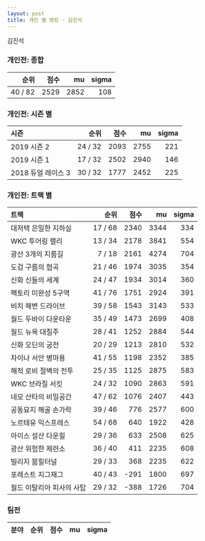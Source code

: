 ```yaml
---
layout: post
title: 개인 별 랭킹 - 김진석
---
```


김진석

### 개인전: 종합

| 순위 | 점수 | mu | sigma |
|---:|---:|---:|---:|
| 40 / 82 | 2529 | 2852 | 108 |

### 개인전: 시즌 별

| 시즌 | 순위 | 점수 | mu | sigma |
|:---|---:|---:|---:|---:|
| 2019 시즌 2 | 24 / 32 | 2093 | 2755 | 221 |
| 2019 시즌 1 | 17 / 32 | 2502 | 2940 | 146 |
| 2018 듀얼 레이스 3 | 30 / 32 | 1777 | 2452 | 225 |

### 개인전: 트랙 별

| 트랙 | 순위 | 점수 | mu | sigma |
|:---|---:|---:|---:|---:|
| 대저택 은밀한 지하실 | 17 / 68 | 2340 | 3344 | 334 |
| WKC 투어링 랠리 | 13 / 34 | 2178 | 3841 | 554 |
| 광산 3개의 지름길 | 7 / 18 | 2161 | 4274 | 704 |
| 도검 구름의 협곡 | 21 / 46 | 1974 | 3035 | 354 |
| 신화 신들의 세계 | 24 / 47 | 1934 | 3014 | 360 |
| 팩토리 미완성 5구역 | 41 / 76 | 1751 | 2924 | 391 |
| 비치 해변 드라이브 | 39 / 58 | 1543 | 3143 | 533 |
| 월드 두바이 다운타운 | 35 / 49 | 1473 | 2699 | 408 |
| 월드 뉴욕 대질주 | 28 / 41 | 1252 | 2884 | 544 |
| 신화 오딘의 궁전 | 20 / 29 | 1213 | 2810 | 532 |
| 차이나 서안 병마용 | 41 / 55 | 1198 | 2352 | 385 |
| 해적 로비 절벽의 전투 | 25 / 35 | 1125 | 2875 | 583 |
| WKC 브라질 서킷 | 24 / 32 | 1090 | 2863 | 591 |
| 네모 산타의 비밀공간 | 47 / 62 | 1076 | 2407 | 443 |
| 공동묘지 해골 손가락 | 39 / 46 | 776 | 2577 | 600 |
| 노르테유 익스프레스 | 54 / 68 | 640 | 1922 | 428 |
| 아이스 설산 다운힐 | 29 / 36 | 633 | 2508 | 625 |
| 광산 위험한 제련소 | 36 / 40 | 411 | 2235 | 608 |
| 빌리지 붐힐터널 | 29 / 33 | 368 | 2235 | 622 |
| 포레스트 지그재그 | 40 / 43 | -291 | 1800 | 697 |
| 월드 이탈리아 피사의 사탑 | 29 / 32 | -388 | 1726 | 704 |

### 팀전

| 분야 | 순위 | 점수 | mu | sigma |
|:---|---:|---:|---:|---:|
